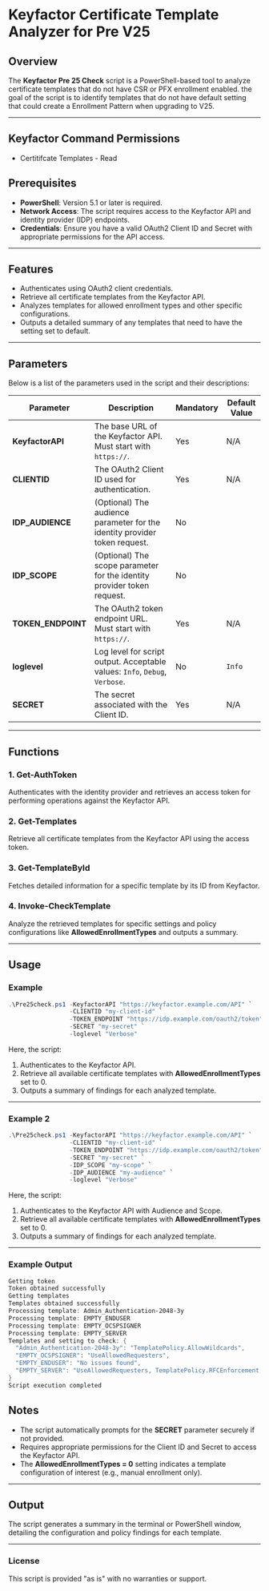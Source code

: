 # Keyfactor Certificate Template Analyzer for Pre V25

## Overview

The **Keyfactor Pre 25 Check** script is a PowerShell-based tool to analyze certificate templates that do not have CSR or PFX enrollment enabled.
the goal of the script is to identify templates that do not have default setting that could create a Enrollment Pattern when upgrading to V25.

---

## Keyfactor Command Permissions
- Certitifcate Templates - Read

## Prerequisites

- **PowerShell**: Version 5.1 or later is required.
- **Network Access**: The script requires access to the Keyfactor API and identity provider (IDP) endpoints.
- **Credentials**: Ensure you have a valid OAuth2 Client ID and Secret with appropriate permissions for the API access.

---

## Features

- Authenticates using OAuth2 client credentials.
- Retrieve all certificate templates from the Keyfactor API.
- Analyzes templates for allowed enrollment types and other specific configurations.
- Outputs a detailed summary of any templates that need to have the setting set to default.

---

## Parameters

Below is a list of the parameters used in the script and their descriptions:

| Parameter        | Description                                                                                 | Mandatory | Default Value |
|------------------|---------------------------------------------------------------------------------------------|-----------|---------------|
| **KeyfactorAPI** | The base URL of the Keyfactor API. Must start with `https://`.                               | Yes       | N/A           |
| **CLIENTID**     | The OAuth2 Client ID used for authentication.                                               | Yes       | N/A           |
| **IDP_AUDIENCE** | (Optional) The audience parameter for the identity provider token request.                  | No        |       |
| **IDP_SCOPE**    | (Optional) The scope parameter for the identity provider token request.                     | No        |        |
| **TOKEN_ENDPOINT**| The OAuth2 token endpoint URL. Must start with `https://`.                                  | Yes       | N/A           |
| **loglevel**     | Log level for script output. Acceptable values: `Info`, `Debug`, `Verbose`.                 | No        | `Info`        |
| **SECRET**       | The secret associated with the Client ID.                                                   | Yes       | N/A           |

---

## Functions

### **1. Get-AuthToken**
Authenticates with the identity provider and retrieves an access token for performing operations against the Keyfactor API.

### **2. Get-Templates**
Retrieve all certificate templates from the Keyfactor API using the access token.

### **3. Get-TemplateById**
Fetches detailed information for a specific template by its ID from Keyfactor.

### **4. Invoke-CheckTemplate**
Analyze the retrieved templates for specific settings and policy configurations like **AllowedEnrollmentTypes** and outputs a summary.

---

## Usage

### Example

```powershell
.\Pre25check.ps1 -KeyfactorAPI "https://keyfactor.example.com/API" `
                 -CLIENTID "my-client-id" `
                 -TOKEN_ENDPOINT "https://idp.example.com/oauth2/token" `
                 -SECRET "my-secret" `
                 -loglevel "Verbose"
```

Here, the script:
1. Authenticates to the Keyfactor API.
2. Retrieve all available certificate templates with **AllowedEnrollmentTypes** set to 0.
3. Outputs a summary of findings for each analyzed template.

---

### Example 2

```powershell
.\Pre25check.ps1 -KeyfactorAPI "https://keyfactor.example.com/API" `
                 -CLIENTID "my-client-id" `
                 -TOKEN_ENDPOINT "https://idp.example.com/oauth2/token" `
                 -SECRET "my-secret" `
                 -IDP_SCOPE "my-scope" `
                 -IDP_AUDIENCE "my-audience" `
                 -loglevel "Verbose"
```

Here, the script:
1. Authenticates to the Keyfactor API with Audience and Scope.
2. Retrieve all available certificate templates with **AllowedEnrollmentTypes** set to 0.
3. Outputs a summary of findings for each analyzed template.

---
### Example Output

```powershell
Getting token
Token obtained successfully
Getting templates
Templates obtained successfully
Processing template: Admin_Authentication-2048-3y
Processing template: EMPTY_ENDUSER
Processing template: EMPTY_OCSPSIGNER
Processing template: EMPTY_SERVER
Templates and setting to check: {
  "Admin_Authentication-2048-3y": "TemplatePolicy.AllowWildcards",
  "EMPTY_OCSPSIGNER": "UseAllowedRequesters",
  "EMPTY_ENDUSER": "No issues found",
  "EMPTY_SERVER": "UseAllowedRequesters, TemplatePolicy.RFCEnforcement, TemplatePolicy.AllowWildcards"
}
Script execution completed
```
## Notes

- The script automatically prompts for the **SECRET** parameter securely if not provided.
- Requires appropriate permissions for the Client ID and Secret to access the Keyfactor API.
- The **AllowedEnrollmentTypes = 0** setting indicates a template configuration of interest (e.g., manual enrollment only).

---

## Output

The script generates a summary in the terminal or PowerShell window, detailing the configuration and policy findings for each template.

---

### License

This script is provided "as is" with no warranties or support.
